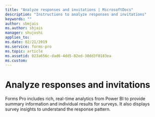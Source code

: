 ```yaml
---
title: "Analyze responses and invitations | MicrosoftDocs"
description: "Instructions to analyze responses and invitations"
keywords: ""
author: sbmjais
ms.author: shjais
manager: shujoshi
applies_to: 
ms.date: 02/21/2019
ms.service: forms-pro
ms.topic: article
ms.assetid: 023a656c-dad6-4dd5-82ed-30dd3f0183ea
ms.custom: 
---
```

# Analyze responses and invitations

Forms Pro includes rich, real-time analytics from Power BI to provide summary information and individual results for surveys. It also displays survey insights to understand the response pattern.

